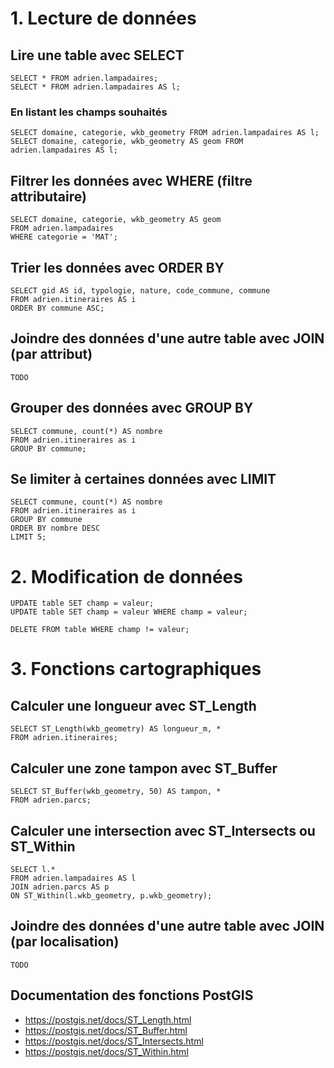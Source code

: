 # 1. Lecture de données

## Lire une table avec SELECT

```
SELECT * FROM adrien.lampadaires;
SELECT * FROM adrien.lampadaires AS l;
```

### En listant les champs souhaités

```
SELECT domaine, categorie, wkb_geometry FROM adrien.lampadaires AS l;
SELECT domaine, categorie, wkb_geometry AS geom FROM adrien.lampadaires AS l;
```
## Filtrer les données avec WHERE (filtre attributaire)

```
SELECT domaine, categorie, wkb_geometry AS geom
FROM adrien.lampadaires
WHERE categorie = 'MAT';
```

## Trier les données avec ORDER BY

```
SELECT gid AS id, typologie, nature, code_commune, commune
FROM adrien.itineraires AS i
ORDER BY commune ASC;
```

## Joindre des données d'une autre table avec JOIN (par attribut)

```
TODO
```

## Grouper des données avec GROUP BY

```
SELECT commune, count(*) AS nombre
FROM adrien.itineraires as i
GROUP BY commune;
```

## Se limiter à certaines données avec LIMIT

```
SELECT commune, count(*) AS nombre
FROM adrien.itineraires as i
GROUP BY commune
ORDER BY nombre DESC
LIMIT 5;
```

# 2. Modification de données

```
UPDATE table SET champ = valeur;
UPDATE table SET champ = valeur WHERE champ = valeur;

DELETE FROM table WHERE champ != valeur;
```

# 3. Fonctions cartographiques

## Calculer une longueur avec ST_Length

```
SELECT ST_Length(wkb_geometry) AS longueur_m, *
FROM adrien.itineraires;
```

## Calculer une zone tampon avec ST_Buffer

```
SELECT ST_Buffer(wkb_geometry, 50) AS tampon, *
FROM adrien.parcs;
```

## Calculer une intersection avec ST_Intersects ou ST_Within

```
SELECT l.*
FROM adrien.lampadaires AS l
JOIN adrien.parcs AS p
ON ST_Within(l.wkb_geometry, p.wkb_geometry);
```

## Joindre des données d'une autre table avec JOIN (par localisation)

```
TODO
```

## Documentation des fonctions PostGIS

- https://postgis.net/docs/ST_Length.html
- https://postgis.net/docs/ST_Buffer.html
- https://postgis.net/docs/ST_Intersects.html
- https://postgis.net/docs/ST_Within.html

